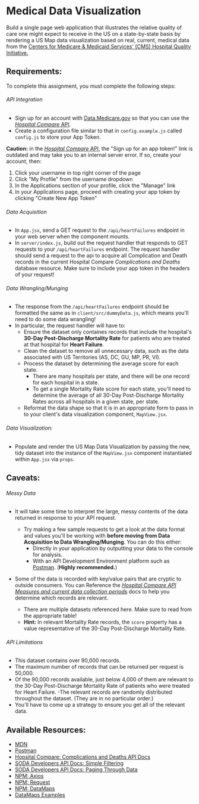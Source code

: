 # Medical Data Visualization

Build a single page web application that illustrates the relative quality of care one might expect to receive in the US on a state-by-state basis by rendering a US Map data visualization based on real, current, medical data from the [Centers for Medicare & Medicaid Services' (CMS) Hospital Quality Initiative.](https://www.cms.gov/Medicare/Quality-Initiatives-Patient-Assessment-Instruments/HospitalQualityInits/HospitalCompare.html)

## Requirements:

To complete this assignment, you must complete the following steps:

###### API Integration
- Sign up for an account with [Data.Medicare.gov](https://data.medicare.gov/login) so that you can use the [*Hospital Compare* API](https://dev.socrata.com/foundry/data.medicare.gov/ukfj-tt6v).
- Create a configuration file similar to that in `config.example.js` called `config.js` to store your App Token.

**Caution:** in the [*Hospital Compare* API](https://dev.socrata.com/foundry/data.medicare.gov/ukfj-tt6v), the "Sign up for an app token!" link is outdated and may take you to an internal server error.  If so, create your account, then:
1. Click your username in top right corner of the page
2. Click "My Profile" from the username dropdown
3. In the Applications section of your profile, click the "Manage" link
4. In your Applications page, proceed with creating your app token by clicking "Create New App Token"


###### Data Acquisition
- In `App.jsx`, send a GET request to the `/api/heartFailures` endpoint in your web server when the component mounts.
- In `server/index.js`, build out the request handler that responds to GET requests to your `/api/heartFailures` endpoint.  The request handler should send a request to the api to acquire all Complication and Death records in the current Hospital Compare *Complications and Deaths* database resource.
Make sure to include your app token in the headers of your request!

###### Data Wrangling/Munging
- The response from the `/api/heartFailures` endpoint should be formatted the same as in `client/src/dummyData.js`, which means you'll need to do some data wrangling!
- In particular, the request handler will have to:
    - Ensure the dataset only containes records that include the hospital's **30-Day Post-Discharge Mortality Rate** for patients who are treated at that hospital for **Heart Failure**.
    - Clean the dataset to remove all unnecessary data, such as the data associated with US Territories (AS, DC, GU, MP, PR, VI).
    - Process the dataset by determining the average score for each state.
        - There are many hospitals per state, and there will be one record for each hospital in a state.
        - To get a single Mortality Rate score for each state, you'll need to determine the average of all 30-Day Post-Discharge Mortality Rates across all hospitals in a given state, per state.
    - Reformat the data shape so that it is in an appropriate form to pass in to your client's data visualization component, `MapView.jsx`.

###### Data Visualization:

- Populate and render the US Map Data Visualization by passing the new, tidy dataset into the instance of the `MapView.jsx` component instantiated within `App.jsx` via `props`.


## Caveats:

###### Messy Data

- It will take some time to interpret the large, messy contents of the data returned in response to your API request.
  - Try making a few sample requests to get a look at the data format and values you'll be working with **before moving from Data Acquisition to Data Wrangling/Munging**. You can do this either:
    - Directly in your application by outputting your data to the console for analysis.
    - With an API Development Environment platform such as [Postman](https://www.getpostman.com/).  (**Highly recommended.**)

- Some of the data is recorded with key/value pairs that are cryptic to outside consumers. You can Reference the [*Hospital Compare API Measures and current data collection periods*](https://www.medicare.gov/hospitalcompare/Data/Data-Updated.html#%20) docs to help you determine which records are relevant.
    - There are multiple datasets referenced here. Make sure to read from the appropriate table!
    - **Hint:** In relevant Mortality Rate records, the `score` property has a value representative of the 30-Day Post-Discharge Mortality Rate.

###### API Limitations
- This dataset contains over 90,000 records.
- The maximum number of records that can be returned per request is 50,000.
- Of the 90,000 records available, just below 4,000 of them are relevant to the 30-Day Post-Discharge Mortality Rate of patients who were treated for Heart Failure.
  -The relevant records are randomly distributed throughout the dataset.  (They are in no particular order.)
- You'll have to come up a strategy to ensure you get all of the relevant data.

## Available Resources:

- [MDN](https://developer.mozilla.org/bm/docs/Web/JavaScript)
- [Postman](https://www.getpostman.com/)
- [Hopsital Compare: Complications and Deaths API Docs](https://dev.socrata.com/foundry/data.medicare.gov/ukfj-tt6v)
- [SODA Developers API Docs: Simple Filtering](https://dev.socrata.com/docs/filtering.html)
- [SODA Developers API Docs: Paging Through Data](https://dev.socrata.com/docs/paging.html#2.1)
- [NPM: Axios](https://www.npmjs.com/package/axios)
- [NPM: Request](https://www.npmjs.com/package/request)
- [NPM: DataMaps](https://www.npmjs.com/package/datamaps)
- [DataMaps Examples](http://datamaps.github.io/)